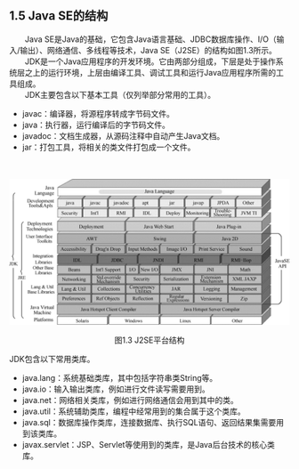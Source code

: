 ## 1.5  Java SE的结构

&emsp;&emsp;Java SE是Java的基础，它包含Java语言基础、JDBC数据库操作、I/O（输入/输出）、网络通信、多线程等技术，Java SE（J2SE）的结构如图1.3所示。  
&emsp;&emsp;JDK是一个Java应用程序的开发环境。它由两部分组成，下层是处于操作系统层之上的运行环境，上层由编译工具、调试工具和运行Java应用程序所需的工具组成。  
&emsp;&emsp;JDK主要包含以下基本工具（仅列举部分常用的工具）。  
- javac：编译器，将源程序转成字节码文件。
-  java：执行器，运行编译后的字节码文件。
-  javadoc：文档生成器，从源码注释中自动产生Java文档。
-  jar：打包工具，将相关的类文件打包成一个文件。
<br/>
<br/>
<img src="../../img/d1z/tu1.3.png">
<p align="center">图1.3  J2SE平台结构</p>    

JDK包含以下常用类库。
- java.lang：系统基础类库，其中包括字符串类String等。
- java.io：输入输出类库，例如进行文件读写需要用到。
-  java.net：网络相关类库，例如进行网络通信会用到其中的类。
-  java.util：系统辅助类库，编程中经常用到的集合属于这个类库。
-  java.sql：数据库操作类库，连接数据库、执行SQL语句、返回结果集需要用到该类库。
-  javax.servlet：JSP、Servlet等使用到的类库，是Java后台技术的核心类库。
